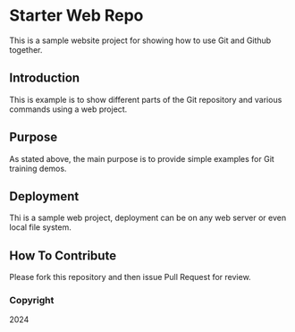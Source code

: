 # Starter Web Repo

This is a sample website project for showing how to use Git and Github together.

## Introduction

This is example is to show different parts of the Git repository and various commands using a web project.

## Purpose
  
As stated above, the main purpose is to provide simple examples for Git training demos.


## Deployment

Thi is a sample web project, deployment can be on any web server or even local file system.

## How To Contribute

Please fork this repository and then issue Pull Request for review.

### Copyright

2024